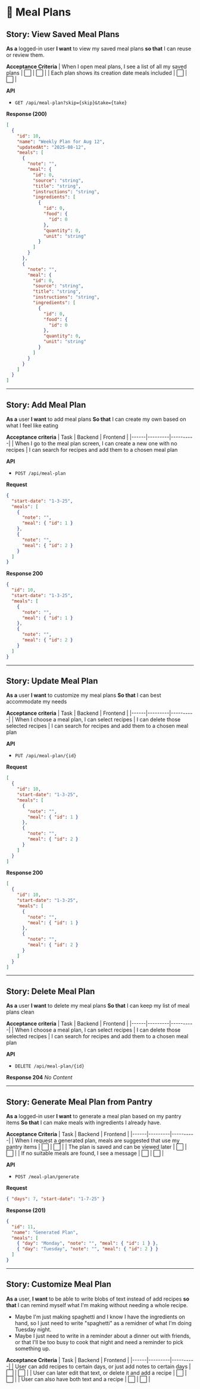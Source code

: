 # 📅 Meal Plans

## Story: View Saved Meal Plans
**As a** logged-in user
**I want** to view my saved meal plans
**so that** I can reuse or review them.

**Acceptance Criteria**
| When I open meal plans, I see a list of all my saved plans | ⬜ | ⬜ |
| Each plan shows its creation date meals included | ⬜ | ⬜ |

**API**
- `GET /api/meal-plan?skip={skip}&take={take}`

**Response (200)**
```json
[
  {
    "id": 10,
    "name": "Weekly Plan for Aug 12",
    "updatedAt": "2025-08-12",
    "meals": [
      {
        "note": "",
        "meal": {
          "id": 0,
          "source": "string",
          "title": "string",
          "instructions": "string",
          "ingredients": [
            {
              "id": 0,
              "food": {
                "id": 0
              },
              "quantity": 0,
              "unit": "string"
            }
          ]
        }
      },
      {
        "note": "",
        "meal": {
          "id": 0,
          "source": "string",
          "title": "string",
          "instructions": "string",
          "ingredients": [
            {
              "id": 0,
              "food": {
                "id": 0
              },
              "quantity": 0,
              "unit": "string"
            }
          ]
        }
      }
    ]
  }
]
```

---

## Story: Add Meal Plan

**As a** user
**I want** to add meal plans
**So that** I can create my own based on what I feel like eating

**Acceptance criteria**
| Task | Backend | Frontend |
|------|---------|----------|
| When I go to the meal plan screen, I can create a new one with no recipes
| I can search for recipes and add them to a chosen meal plan

**API**
- `POST /api/meal-plan`

**Request**
```json
{
  "start-date": "1-3-25",
  "meals": [ 
    {
      "note": "",
      "meal": { "id": 1 }
    },
    {
      "note": "",
      "meal": { "id": 2 }
    }
  ]
}
```

**Response 200**
```json
{
  "id": 10,
  "start-date": "1-3-25",
  "meals": [ 
    {
      "note": "",
      "meal": { "id": 1 }
    },
    {
      "note": "",
      "meal": { "id": 2 }
    }
  ]
}
```

---

## Story: Update Meal Plan

**As a** user
**I want** to customize my meal plans
**So that** I can best accommodate my needs

**Acceptance criteria**
| Task | Backend | Frontend |
|------|---------|----------|
| When I choose a meal plan, I can select recipes
| I can delete those selected recipes
| I can search for recipes and add them to a chosen meal plan

**API**
- `PUT /api/meal-plan/{id}`

**Request**
```json
[
  {
    "id": 10,
    "start-date": "1-3-25",
    "meals": [ 
      {
        "note": "",
        "meal": { "id": 1 }
      },
      {
        "note": "",
        "meal": { "id": 2 }
      }
    ]
  }
]
```

**Response 200**
```json
[
  {
    "id": 10,
    "start-date": "1-3-25",
    "meals": [ 
      {
        "note": "",
        "meal": { "id": 1 }
      },
      {
        "note": "",
        "meal": { "id": 2 }
      }
    ]
  }
]
```

---

## Story: Delete Meal Plan

**As a** user
**I want** to delete my meal plans
**So that** I can keep my list of meal plans clean

**Acceptance criteria**
| Task | Backend | Frontend |
|------|---------|----------|
| When I choose a meal plan, I can select recipes
| I can delete those selected recipes
| I can search for recipes and add them to a chosen meal plan

**API**
- `DELETE /api/meal-plan/{id}`

**Response 204**
_No Content_

---

## Story: Generate Meal Plan from Pantry
**As a** logged-in user
**I want** to generate a meal plan based on my pantry items
**So that** I can make meals with ingredients I already have.

**Acceptance Criteria**
| Task | Backend | Frontend |
|------|---------|----------|
| When I request a generated plan, meals are suggested that use my pantry items | ⬜ | ⬜ |
| The plan is saved and can be viewed later | ⬜ | ⬜ |
| If no suitable meals are found, I see a message | ⬜ | ⬜ |

**API**
- `POST /meal-plan/generate`

**Request**
```json
{ "days": 7, "start-date": "1-7-25" }
```

**Response (201)**
```json
{
  "id": 11,
  "name": "Generated Plan",
  "meals": [
    { "day": "Monday", "note": "", "meal": { "id": 1 } },
    { "day": "Tuesday", "note": "", "meal": { "id": 2 } }
  ]
}
```

---

## Story: Customize Meal Plan

**As a** user,
**I want** to be able to write blobs of text instead of add recipes
**so that** I can remind myself what I'm making without needing a whole recipe.
- Maybe I'm just making spaghetti and I know I have the ingredients on hand, so I just need to write "spaghetti" as a remidner of what I'm doing Tuesday night.
- Maybe I just need to write in a reminder about a dinner out with friends, or that I'll be too busy to cook that night and need a reminder to pick something up.

**Acceptance Criteria**
| Task | Backend | Frontend |
|------|---------|----------|
| User can add recipes to certain days, or just add notes to certain days | ⬜ | ⬜ |
| User can later edit that text, or delete it and add a recipe | ⬜ | ⬜ |
| User can also have both text and a recipe | ⬜ | ⬜ |